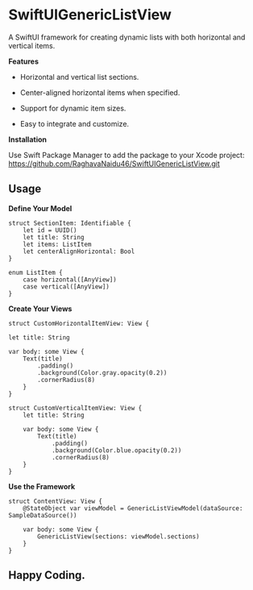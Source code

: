 # SwiftUIGenericListView

A SwiftUI framework for creating dynamic lists with both horizontal and vertical items.

**Features**

- Horizontal and vertical list sections.

- Center-aligned horizontal items when specified.

- Support for dynamic item sizes.

- Easy to integrate and customize.

**Installation**

Use Swift Package Manager to add the package to your Xcode project:
https://github.com/RaghavaNaidu46/SwiftUIGenericListView.git

## Usage

**Define Your Model** 

    struct SectionItem: Identifiable {
        let id = UUID()
        let title: String
        let items: ListItem
        let centerAlignHorizontal: Bool
    }

    enum ListItem {
        case horizontal([AnyView])
        case vertical([AnyView])
    }

    
**Create Your Views**    

    struct CustomHorizontalItemView: View {
    
    let title: String
    
    var body: some View {
        Text(title)
            .padding()
            .background(Color.gray.opacity(0.2))
            .cornerRadius(8)
        }
    }

    struct CustomVerticalItemView: View {
        let title: String
    
        var body: some View {
            Text(title)
                .padding()
                .background(Color.blue.opacity(0.2))
                .cornerRadius(8)
        }
    }
    
**Use the Framework**

    struct ContentView: View {
        @StateObject var viewModel = GenericListViewModel(dataSource: SampleDataSource())
    
        var body: some View {
            GenericListView(sections: viewModel.sections)
        }
    }

## Happy Coding.
